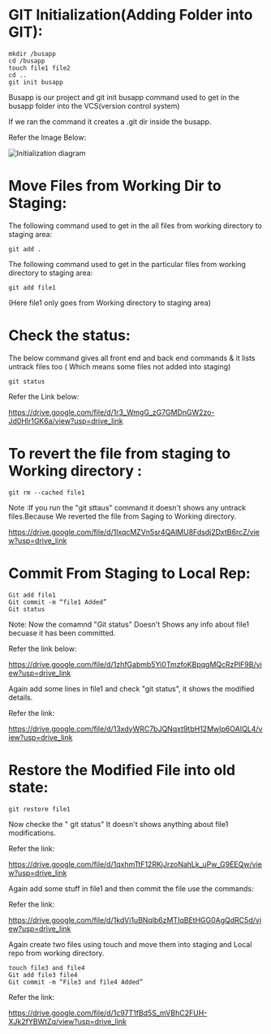 # GIT Initialization(Adding Folder into GIT):

```
mkdir /busapp
cd /busapp
touch file1 file2
cd ..
git init busapp
```

Busapp is our project and git init busapp command used to get in the busapp folder into the VCS(version control system)

If we ran the command it creates a .git dir inside the busapp.

Refer the Image Below:

![Initialization diagram](images/architecture.excalidraw.png)

# Move Files from Working Dir to Staging:

The following command used to get in the all files from working directory to staging area: 

```
git add .
```
The following command used to get in the particular files from working directory to staging area: 

```
git add file1 
```
(Here file1 only goes from Working directory to staging area)

# Check the status:

The below command gives all front end and back end commands & it lists untrack files too ( Which means some files not added into staging)

```
git status
```

Refer the Link below:

https://drive.google.com/file/d/1r3_WmgG_zG7GMDnGW2zo-Jd0Hlr1GK6a/view?usp=drive_link

# To revert the file from staging to Working directory :

```
git rm --cached file1
```

Note :If you run the "git sttaus" command it doesn't shows any untrack files.Because We reverted the file from Saging to Working directory.

https://drive.google.com/file/d/1lxqcMZVn5sr4QAlMU8Fdsdj2DxtB6rcZ/view?usp=drive_link

# Commit From Staging to Local Rep:


```
Git add file1
Git commit -m “file1 Added”
Git status
```

Note: Now the comamnd "Git status" Doesn't Shows any info about file1 becuase it has been committed.

Refer the link below:

https://drive.google.com/file/d/1zhfGabmb5Yi0TmzfoKBpqgMQcRzPlF9B/view?usp=drive_link

Again add some lines in file1 and check "git status", it shows the modified details.

Refer the link:

https://drive.google.com/file/d/13xdyWRC7bJQNqxt9tbH12MwIp6OAIQL4/view?usp=drive_link

# Restore the Modified File into old state:

```
git restore file1
```

Now checke the " git status" It doesn't shows anything about file1 modifications.

Refer the link:

https://drive.google.com/file/d/1qxhmTtF12RKjJrzoNahLk_uPw_G9EEQw/view?usp=drive_link

Again add some stuff in file1 and then commit the file use the commands:

Refer the link:

https://drive.google.com/file/d/1kdVi1uBNqlb6zMTIqBEtHGG0AgQdRC5d/view?usp=drive_link

Again create two files using touch and move them into staging and Local repo from working directory.

```
touch file3 and file4
Git add file3 file4
Git commit -m “File3 and file4 Added”
```

Refer the link:

https://drive.google.com/file/d/1c97T1fBd5S_mVBhC2FUH-XJk2fYBWtZq/view?usp=drive_link




